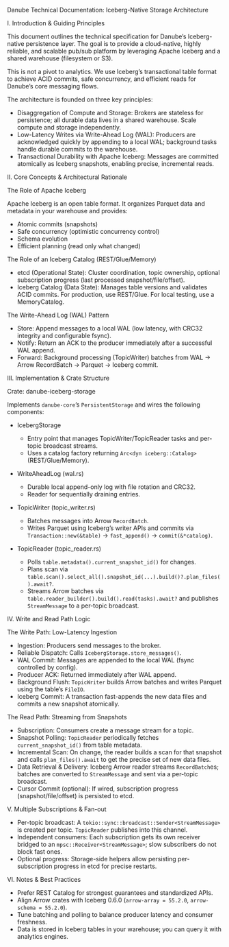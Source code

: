 Danube Technical Documentation: Iceberg-Native Storage Architecture


I. Introduction & Guiding Principles

This document outlines the technical specification for Danube’s Iceberg-native persistence layer. The goal is to provide a cloud-native, highly reliable, and scalable pub/sub platform by leveraging Apache Iceberg and a shared warehouse (filesystem or S3).

This is not a pivot to analytics. We use Iceberg’s transactional table format to achieve ACID commits, safe concurrency, and efficient reads for Danube’s core messaging flows.

The architecture is founded on three key principles:

- Disaggregation of Compute and Storage: Brokers are stateless for persistence; all durable data lives in a shared warehouse. Scale compute and storage independently.
- Low-Latency Writes via Write-Ahead Log (WAL): Producers are acknowledged quickly by appending to a local WAL; background tasks handle durable commits to the warehouse.
- Transactional Durability with Apache Iceberg: Messages are committed atomically as Iceberg snapshots, enabling precise, incremental reads.

II. Core Concepts & Architectural Rationale

The Role of Apache Iceberg

Apache Iceberg is an open table format. It organizes Parquet data and metadata in your warehouse and provides:
- Atomic commits (snapshots)
- Safe concurrency (optimistic concurrency control)
- Schema evolution
- Efficient planning (read only what changed)

The Role of an Iceberg Catalog (REST/Glue/Memory)

- etcd (Operational State): Cluster coordination, topic ownership, optional subscription progress (last processed snapshot/file/offset).
- Iceberg Catalog (Data State): Manages table versions and validates ACID commits. For production, use REST/Glue. For local testing, use a MemoryCatalog.

The Write-Ahead Log (WAL) Pattern

- Store: Append messages to a local WAL (low latency, with CRC32 integrity and configurable fsync).
- Notify: Return an ACK to the producer immediately after a successful WAL append.
- Forward: Background processing (TopicWriter) batches from WAL → Arrow RecordBatch → Parquet → Iceberg commit.

III. Implementation & Crate Structure

Crate: danube-iceberg-storage

Implements `danube-core`’s `PersistentStorage` and wires the following components:

- IcebergStorage
  - Entry point that manages TopicWriter/TopicReader tasks and per-topic broadcast streams.
  - Uses a catalog factory returning `Arc<dyn iceberg::Catalog>` (REST/Glue/Memory).

- WriteAheadLog (wal.rs)
  - Durable local append-only log with file rotation and CRC32.
  - Reader for sequentially draining entries.

- TopicWriter (topic_writer.rs)
  - Batches messages into Arrow `RecordBatch`.
  - Writes Parquet using Iceberg’s writer APIs and commits via `Transaction::new(&table)` → `fast_append()` → `commit(&*catalog)`.

- TopicReader (topic_reader.rs)
  - Polls `table.metadata().current_snapshot_id()` for changes.
  - Plans scan via `table.scan().select_all().snapshot_id(...).build()?.plan_files().await?`.
  - Streams Arrow batches via `table.reader_builder().build().read(tasks).await?` and publishes `StreamMessage` to a per-topic broadcast.

IV. Write and Read Path Logic

The Write Path: Low-Latency Ingestion

- Ingestion: Producers send messages to the broker.
- Reliable Dispatch: Calls `IcebergStorage.store_messages()`.
- WAL Commit: Messages are appended to the local WAL (fsync controlled by config).
- Producer ACK: Returned immediately after WAL append.
- Background Flush: `TopicWriter` builds Arrow batches and writes Parquet using the table’s `FileIO`.
- Iceberg Commit: A transaction fast-appends the new data files and commits a new snapshot atomically.

The Read Path: Streaming from Snapshots

- Subscription: Consumers create a message stream for a topic.
- Snapshot Polling: `TopicReader` periodically fetches `current_snapshot_id()` from table metadata.
- Incremental Scan: On change, the reader builds a scan for that snapshot and calls `plan_files().await` to get the precise set of new data files.
- Data Retrieval & Delivery: Iceberg Arrow reader streams `RecordBatch`es; batches are converted to `StreamMessage` and sent via a per-topic broadcast.
- Cursor Commit (optional): If wired, subscription progress (snapshot/file/offset) is persisted to etcd.

V. Multiple Subscriptions & Fan-out

- Per-topic broadcast: A `tokio::sync::broadcast::Sender<StreamMessage>` is created per topic. `TopicReader` publishes into this channel.
- Independent consumers: Each subscription gets its own receiver bridged to an `mpsc::Receiver<StreamMessage>`; slow subscribers do not block fast ones.
- Optional progress: Storage-side helpers allow persisting per-subscription progress in etcd for precise restarts.

VI. Notes & Best Practices

- Prefer REST Catalog for strongest guarantees and standardized APIs.
- Align Arrow crates with Iceberg 0.6.0 (`arrow-array = 55.2.0`, `arrow-schema = 55.2.0`).
- Tune batching and polling to balance producer latency and consumer freshness.
- Data is stored in Iceberg tables in your warehouse; you can query it with analytics engines.